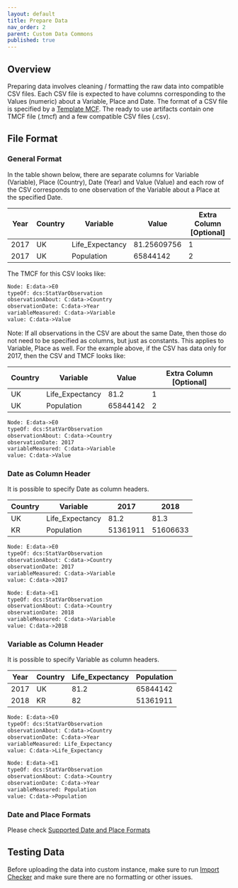 ```yaml
---
layout: default
title: Prepare Data
nav_order: 2
parent: Custom Data Commons
published: true
---
```


## Overview

Preparing data involves cleaning / formatting the raw data into compatible CSV
files. Each CSV file is expected to have columns corresponding to the Values
(numeric) about a Variable, Place and Date. The format of a CSV file is
specified by a [Template
MCF](https://github.com/datacommonsorg/data/blob/master/docs/mcf_format.md#template-mcf).
The ready to use artifacts contain one TMCF file (.tmcf) and a few compatible
CSV files (.csv).

## File Format

### General Format

In the table shown below, there are separate columns for Variable (Variable),
Place (Country), Date (Year) and Value (Value) and each row of the CSV
corresponds to one observation of the Variable about a Place at the specified
Date.

| Year | Country | Variable        | Value       | Extra Column [Optional] |
| ---- | ------- | --------------- | ----------- | ----------------------- |
| 2017 | UK      | Life_Expectancy | 81.25609756 | 1                       |
| 2017 | UK      | Population      | 65844142    | 2                       |

The TMCF for this CSV looks like:

```txt
Node: E:data->E0
typeOf: dcs:StatVarObservation
observationAbout: C:data->Country
observationDate: C:data->Year
variableMeasured: C:data->Variable
value: C:data->Value
```

Note: If all observations in the CSV are about the same Date, then those do not
need to be specified as columns, but just as constants. This applies to
Variable, Place as well. For the example above, if the CSV has data only for
2017, then the CSV and TMCF looks like:

| Country | Variable        | Value    | Extra Column [Optional] |
| ------- | --------------- | -------- | ----------------------- |
| UK      | Life_Expectancy | 81.2     | 1                       |
| UK      | Population      | 65844142 | 2                       |

```txt
Node: E:data->E0
typeOf: dcs:StatVarObservation
observationAbout: C:data->Country
observationDate: 2017
variableMeasured: C:data->Variable
value: C:data->Value
```

### Date as Column Header

It is possible to specify Date as column headers.

| Country | Variable        | 2017     | 2018     |
| ------- | --------------- | -------- | -------- |
| UK      | Life_Expectancy | 81.2     | 81.3     |
| KR      | Population      | 51361911 | 51606633 |

```txt
Node: E:data->E0
typeOf: dcs:StatVarObservation
observationAbout: C:data->Country
observationDate: 2017
variableMeasured: C:data->Variable
value: C:data->2017

Node: E:data->E1
typeOf: dcs:StatVarObservation
observationAbout: C:data->Country
observationDate: 2018
variableMeasured: C:data->Variable
value: C:data->2018
```

### Variable as Column Header

It is possible to specify Variable as column headers.

| Year | Country | Life_Expectancy | Population |
| ---- | ------- | --------------- | ---------- |
| 2017 | UK      | 81.2            | 65844142   |
| 2018 | KR      | 82              | 51361911   |

```txt
Node: E:data->E0
typeOf: dcs:StatVarObservation
observationAbout: C:data->Country
observationDate: C:data->Year
variableMeasured: Life_Expectancy
value: C:data->Life_Expectancy

Node: E:data->E1
typeOf: dcs:StatVarObservation
observationAbout: C:data->Country
observationDate: C:data->Year
variableMeasured: Population
value: C:data->Population
```

### Date and Place Formats

Please check [Supported Date and Place
Formats](https://datacommons.org/import/#supported-formats)

## Testing Data

Before uploading the data into custom instance, make sure to run [Import
Checker](https://github.com/datacommonsorg/import#using-import-tool) and make
sure there are no formatting or other issues.
